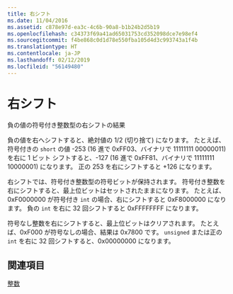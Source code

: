 ```yaml
---
title: 右シフト
ms.date: 11/04/2016
ms.assetid: c878e97d-ea3c-4c6b-90a8-b1b24b2d5b19
ms.openlocfilehash: c34373f69a41ad65031753cd352098dce7e98ef4
ms.sourcegitcommit: f4be868c0d1d78e550fba105d4d3c993743a1f4b
ms.translationtype: HT
ms.contentlocale: ja-JP
ms.lasthandoff: 02/12/2019
ms.locfileid: "56149480"
---
```

# <a name="right-shifts"></a>右シフト

負の値の符号付き整数型の右シフトの結果

負の値を右へシフトすると、絶対値の 1/2 (切り捨て) になります。 たとえば、符号付きの `short` の値 -253 (16 進で 0xFF03、バイナリで 11111111 00000011) を右に 1 ビット シフトすると、-127 (16 進で 0xFF81、バイナリで 11111111 10000001) になります。 正の 253 を右にシフトすると +126 になります。

右シフトでは、符号付き整数型の符号ビットが保持されます。 符号付き整数を右にシフトすると、最上位ビットはセットされたままになります。 たとえば、0xF0000000 が符号付き `int` の場合、右にシフトすると 0xF8000000 になります。 負の `int` を右に 32 回シフトすると 0xFFFFFFFF になります。

符号なし整数を右にシフトすると、最上位ビットはクリアされます。 たとえば、0xF000 が符号なしの場合、結果は 0x7800 です。 `unsigned` または正の `int` を右に 32 回シフトすると、0x00000000 になります。

## <a name="see-also"></a>関連項目

[整数](../c-language/integers.md)
